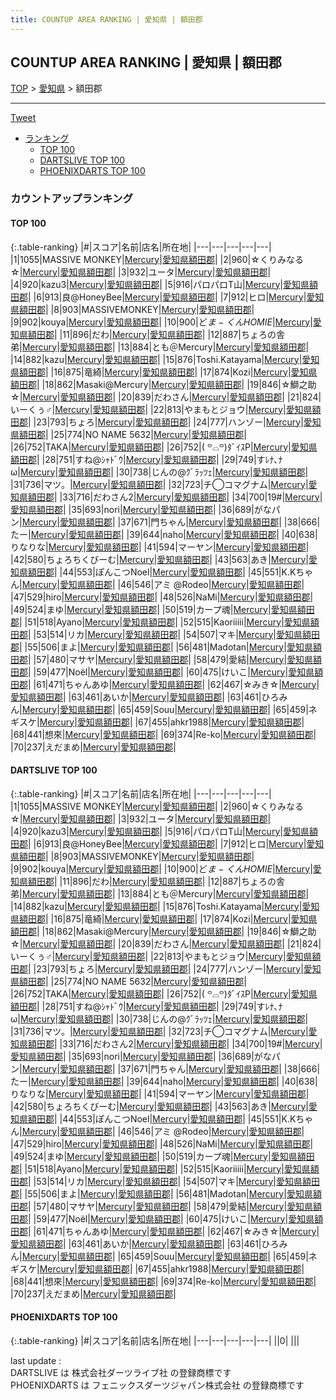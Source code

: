 ```yaml
---
title: COUNTUP AREA RANKING | 愛知県 | 額田郡
---
```

## COUNTUP AREA RANKING | 愛知県 | 額田郡

[TOP](/darts/rank/) > [愛知県](/darts/rank/愛知県/) > 額田郡

___

<a href="https://twitter.com/share?ref_src=twsrc%5Etfw" data-text="COUNTUP AREA RANKING | 愛知県額田郡" class="twitter-share-button" data-hashtags="DARTSLIVE,PHOENIXDARTS,darts,ダーツ" data-show-count="false">Tweet</a>

* [ランキング](#カウントアップランキング)
    * [TOP 100](#top-100)
    * [DARTSLIVE TOP 100](#dartslive-top-100)
    * [PHOENIXDARTS TOP 100](#phoenixdarts-top-100)

### カウントアップランキング

#### TOP 100



{:.table-ranking}
|#|スコア|名前|店名|所在地|
|---|---|---|---|---|
|1|1055|<span class="rank-name-dl">MASSIVE MONKEY</span>|<a href="https://search.dartslive.com/jp/shop/1c11f12dc3486a260d9b047a20a7ba1e">Mercury</a>|<a href="/darts/rank/愛知県/額田郡">愛知県額田郡</a>|
|2|960|<span class="rank-name-dl">☆くりみなる☆</span>|<a href="https://search.dartslive.com/jp/shop/1c11f12dc3486a260d9b047a20a7ba1e">Mercury</a>|<a href="/darts/rank/愛知県/額田郡">愛知県額田郡</a>|
|3|932|<span class="rank-name-dl">ユータ</span>|<a href="https://search.dartslive.com/jp/shop/1c11f12dc3486a260d9b047a20a7ba1e">Mercury</a>|<a href="/darts/rank/愛知県/額田郡">愛知県額田郡</a>|
|4|920|<span class="rank-name-dl">kazu3</span>|<a href="https://search.dartslive.com/jp/shop/1c11f12dc3486a260d9b047a20a7ba1e">Mercury</a>|<a href="/darts/rank/愛知県/額田郡">愛知県額田郡</a>|
|5|916|<span class="rank-name-dl">パロパロT山</span>|<a href="https://search.dartslive.com/jp/shop/1c11f12dc3486a260d9b047a20a7ba1e">Mercury</a>|<a href="/darts/rank/愛知県/額田郡">愛知県額田郡</a>|
|6|913|<span class="rank-name-dl">良@HoneyBee</span>|<a href="https://search.dartslive.com/jp/shop/1c11f12dc3486a260d9b047a20a7ba1e">Mercury</a>|<a href="/darts/rank/愛知県/額田郡">愛知県額田郡</a>|
|7|912|<span class="rank-name-dl">ヒロ</span>|<a href="https://search.dartslive.com/jp/shop/1c11f12dc3486a260d9b047a20a7ba1e">Mercury</a>|<a href="/darts/rank/愛知県/額田郡">愛知県額田郡</a>|
|8|903|<span class="rank-name-dl">MASSIVEMONKEY</span>|<a href="https://search.dartslive.com/jp/shop/1c11f12dc3486a260d9b047a20a7ba1e">Mercury</a>|<a href="/darts/rank/愛知県/額田郡">愛知県額田郡</a>|
|9|902|<span class="rank-name-dl">kouya</span>|<a href="https://search.dartslive.com/jp/shop/1c11f12dc3486a260d9b047a20a7ba1e">Mercury</a>|<a href="/darts/rank/愛知県/額田郡">愛知県額田郡</a>|
|10|900|<span class="rank-name-dl">ど$ま-くんHOMIE$</span>|<a href="https://search.dartslive.com/jp/shop/1c11f12dc3486a260d9b047a20a7ba1e">Mercury</a>|<a href="/darts/rank/愛知県/額田郡">愛知県額田郡</a>|
|11|896|<span class="rank-name-dl">だわ</span>|<a href="https://search.dartslive.com/jp/shop/1c11f12dc3486a260d9b047a20a7ba1e">Mercury</a>|<a href="/darts/rank/愛知県/額田郡">愛知県額田郡</a>|
|12|887|<span class="rank-name-dl">ちょろの舎弟</span>|<a href="https://search.dartslive.com/jp/shop/1c11f12dc3486a260d9b047a20a7ba1e">Mercury</a>|<a href="/darts/rank/愛知県/額田郡">愛知県額田郡</a>|
|13|884|<span class="rank-name-dl">とも＠Mercury</span>|<a href="https://search.dartslive.com/jp/shop/1c11f12dc3486a260d9b047a20a7ba1e">Mercury</a>|<a href="/darts/rank/愛知県/額田郡">愛知県額田郡</a>|
|14|882|<span class="rank-name-dl">kazu</span>|<a href="https://search.dartslive.com/jp/shop/1c11f12dc3486a260d9b047a20a7ba1e">Mercury</a>|<a href="/darts/rank/愛知県/額田郡">愛知県額田郡</a>|
|15|876|<span class="rank-name-dl">Toshi.Katayama</span>|<a href="https://search.dartslive.com/jp/shop/1c11f12dc3486a260d9b047a20a7ba1e">Mercury</a>|<a href="/darts/rank/愛知県/額田郡">愛知県額田郡</a>|
|16|875|<span class="rank-name-dl">竜綺</span>|<a href="https://search.dartslive.com/jp/shop/1c11f12dc3486a260d9b047a20a7ba1e">Mercury</a>|<a href="/darts/rank/愛知県/額田郡">愛知県額田郡</a>|
|17|874|<span class="rank-name-dl">Kozi</span>|<a href="https://search.dartslive.com/jp/shop/1c11f12dc3486a260d9b047a20a7ba1e">Mercury</a>|<a href="/darts/rank/愛知県/額田郡">愛知県額田郡</a>|
|18|862|<span class="rank-name-dl">Masaki@Mercury</span>|<a href="https://search.dartslive.com/jp/shop/1c11f12dc3486a260d9b047a20a7ba1e">Mercury</a>|<a href="/darts/rank/愛知県/額田郡">愛知県額田郡</a>|
|19|846|<span class="rank-name-dl">☆鰤之助☆</span>|<a href="https://search.dartslive.com/jp/shop/1c11f12dc3486a260d9b047a20a7ba1e">Mercury</a>|<a href="/darts/rank/愛知県/額田郡">愛知県額田郡</a>|
|20|839|<span class="rank-name-dl">だわさん</span>|<a href="https://search.dartslive.com/jp/shop/1c11f12dc3486a260d9b047a20a7ba1e">Mercury</a>|<a href="/darts/rank/愛知県/額田郡">愛知県額田郡</a>|
|21|824|<span class="rank-name-dl">いーくぅ♂</span>|<a href="https://search.dartslive.com/jp/shop/1c11f12dc3486a260d9b047a20a7ba1e">Mercury</a>|<a href="/darts/rank/愛知県/額田郡">愛知県額田郡</a>|
|22|813|<span class="rank-name-dl">やまもとジョウ</span>|<a href="https://search.dartslive.com/jp/shop/1c11f12dc3486a260d9b047a20a7ba1e">Mercury</a>|<a href="/darts/rank/愛知県/額田郡">愛知県額田郡</a>|
|23|793|<span class="rank-name-dl">ちょろ</span>|<a href="https://search.dartslive.com/jp/shop/1c11f12dc3486a260d9b047a20a7ba1e">Mercury</a>|<a href="/darts/rank/愛知県/額田郡">愛知県額田郡</a>|
|24|777|<span class="rank-name-dl">ハンゾー</span>|<a href="https://search.dartslive.com/jp/shop/1c11f12dc3486a260d9b047a20a7ba1e">Mercury</a>|<a href="/darts/rank/愛知県/額田郡">愛知県額田郡</a>|
|25|774|<span class="rank-name-dl">NO NAME 5632</span>|<a href="https://search.dartslive.com/jp/shop/1c11f12dc3486a260d9b047a20a7ba1e">Mercury</a>|<a href="/darts/rank/愛知県/額田郡">愛知県額田郡</a>|
|26|752|<span class="rank-name-dl">TAKA</span>|<a href="https://search.dartslive.com/jp/shop/1c11f12dc3486a260d9b047a20a7ba1e">Mercury</a>|<a href="/darts/rank/愛知県/額田郡">愛知県額田郡</a>|
|26|752|<span class="rank-name-dl">‎( ꒪⌓꒪)ﾀﾞｲｽP</span>|<a href="https://search.dartslive.com/jp/shop/1c11f12dc3486a260d9b047a20a7ba1e">Mercury</a>|<a href="/darts/rank/愛知県/額田郡">愛知県額田郡</a>|
|28|751|<span class="rank-name-dl">すね@ｼｬﾄﾞｳ</span>|<a href="https://search.dartslive.com/jp/shop/1c11f12dc3486a260d9b047a20a7ba1e">Mercury</a>|<a href="/darts/rank/愛知県/額田郡">愛知県額田郡</a>|
|29|749|<span class="rank-name-dl">すﾚﾅ､ﾅω</span>|<a href="https://search.dartslive.com/jp/shop/1c11f12dc3486a260d9b047a20a7ba1e">Mercury</a>|<a href="/darts/rank/愛知県/額田郡">愛知県額田郡</a>|
|30|738|<span class="rank-name-dl">じんの@ｸﾞﾗｯﾂｪ</span>|<a href="https://search.dartslive.com/jp/shop/1c11f12dc3486a260d9b047a20a7ba1e">Mercury</a>|<a href="/darts/rank/愛知県/額田郡">愛知県額田郡</a>|
|31|736|<span class="rank-name-dl">マツ。</span>|<a href="https://search.dartslive.com/jp/shop/1c11f12dc3486a260d9b047a20a7ba1e">Mercury</a>|<a href="/darts/rank/愛知県/額田郡">愛知県額田郡</a>|
|32|723|<span class="rank-name-dl">チ◯コマグナム</span>|<a href="https://search.dartslive.com/jp/shop/1c11f12dc3486a260d9b047a20a7ba1e">Mercury</a>|<a href="/darts/rank/愛知県/額田郡">愛知県額田郡</a>|
|33|716|<span class="rank-name-dl">だわさん2</span>|<a href="https://search.dartslive.com/jp/shop/1c11f12dc3486a260d9b047a20a7ba1e">Mercury</a>|<a href="/darts/rank/愛知県/額田郡">愛知県額田郡</a>|
|34|700|<span class="rank-name-dl">19#</span>|<a href="https://search.dartslive.com/jp/shop/1c11f12dc3486a260d9b047a20a7ba1e">Mercury</a>|<a href="/darts/rank/愛知県/額田郡">愛知県額田郡</a>|
|35|693|<span class="rank-name-dl">nori</span>|<a href="https://search.dartslive.com/jp/shop/1c11f12dc3486a260d9b047a20a7ba1e">Mercury</a>|<a href="/darts/rank/愛知県/額田郡">愛知県額田郡</a>|
|36|689|<span class="rank-name-dl">がなパン</span>|<a href="https://search.dartslive.com/jp/shop/1c11f12dc3486a260d9b047a20a7ba1e">Mercury</a>|<a href="/darts/rank/愛知県/額田郡">愛知県額田郡</a>|
|37|671|<span class="rank-name-dl">門ちゃん</span>|<a href="https://search.dartslive.com/jp/shop/1c11f12dc3486a260d9b047a20a7ba1e">Mercury</a>|<a href="/darts/rank/愛知県/額田郡">愛知県額田郡</a>|
|38|666|<span class="rank-name-dl">たー</span>|<a href="https://search.dartslive.com/jp/shop/1c11f12dc3486a260d9b047a20a7ba1e">Mercury</a>|<a href="/darts/rank/愛知県/額田郡">愛知県額田郡</a>|
|39|644|<span class="rank-name-dl">naho</span>|<a href="https://search.dartslive.com/jp/shop/1c11f12dc3486a260d9b047a20a7ba1e">Mercury</a>|<a href="/darts/rank/愛知県/額田郡">愛知県額田郡</a>|
|40|638|<span class="rank-name-dl">りなりな</span>|<a href="https://search.dartslive.com/jp/shop/1c11f12dc3486a260d9b047a20a7ba1e">Mercury</a>|<a href="/darts/rank/愛知県/額田郡">愛知県額田郡</a>|
|41|594|<span class="rank-name-dl">マーヤン</span>|<a href="https://search.dartslive.com/jp/shop/1c11f12dc3486a260d9b047a20a7ba1e">Mercury</a>|<a href="/darts/rank/愛知県/額田郡">愛知県額田郡</a>|
|42|580|<span class="rank-name-dl">ちょろちくびーむ</span>|<a href="https://search.dartslive.com/jp/shop/1c11f12dc3486a260d9b047a20a7ba1e">Mercury</a>|<a href="/darts/rank/愛知県/額田郡">愛知県額田郡</a>|
|43|563|<span class="rank-name-dl">あき</span>|<a href="https://search.dartslive.com/jp/shop/1c11f12dc3486a260d9b047a20a7ba1e">Mercury</a>|<a href="/darts/rank/愛知県/額田郡">愛知県額田郡</a>|
|44|553|<span class="rank-name-dl">ぽんこつNoel</span>|<a href="https://search.dartslive.com/jp/shop/1c11f12dc3486a260d9b047a20a7ba1e">Mercury</a>|<a href="/darts/rank/愛知県/額田郡">愛知県額田郡</a>|
|45|551|<span class="rank-name-dl">K.Kちゃん</span>|<a href="https://search.dartslive.com/jp/shop/1c11f12dc3486a260d9b047a20a7ba1e">Mercury</a>|<a href="/darts/rank/愛知県/額田郡">愛知県額田郡</a>|
|46|546|<span class="rank-name-dl">アミ @Rodeo</span>|<a href="https://search.dartslive.com/jp/shop/1c11f12dc3486a260d9b047a20a7ba1e">Mercury</a>|<a href="/darts/rank/愛知県/額田郡">愛知県額田郡</a>|
|47|529|<span class="rank-name-dl">hiro</span>|<a href="https://search.dartslive.com/jp/shop/1c11f12dc3486a260d9b047a20a7ba1e">Mercury</a>|<a href="/darts/rank/愛知県/額田郡">愛知県額田郡</a>|
|48|526|<span class="rank-name-dl">NaMi</span>|<a href="https://search.dartslive.com/jp/shop/1c11f12dc3486a260d9b047a20a7ba1e">Mercury</a>|<a href="/darts/rank/愛知県/額田郡">愛知県額田郡</a>|
|49|524|<span class="rank-name-dl">まゆ</span>|<a href="https://search.dartslive.com/jp/shop/1c11f12dc3486a260d9b047a20a7ba1e">Mercury</a>|<a href="/darts/rank/愛知県/額田郡">愛知県額田郡</a>|
|50|519|<span class="rank-name-dl">カープ魂</span>|<a href="https://search.dartslive.com/jp/shop/1c11f12dc3486a260d9b047a20a7ba1e">Mercury</a>|<a href="/darts/rank/愛知県/額田郡">愛知県額田郡</a>|
|51|518|<span class="rank-name-dl">Ayano</span>|<a href="https://search.dartslive.com/jp/shop/1c11f12dc3486a260d9b047a20a7ba1e">Mercury</a>|<a href="/darts/rank/愛知県/額田郡">愛知県額田郡</a>|
|52|515|<span class="rank-name-dl">Kaoriiiii</span>|<a href="https://search.dartslive.com/jp/shop/1c11f12dc3486a260d9b047a20a7ba1e">Mercury</a>|<a href="/darts/rank/愛知県/額田郡">愛知県額田郡</a>|
|53|514|<span class="rank-name-dl">リカ</span>|<a href="https://search.dartslive.com/jp/shop/1c11f12dc3486a260d9b047a20a7ba1e">Mercury</a>|<a href="/darts/rank/愛知県/額田郡">愛知県額田郡</a>|
|54|507|<span class="rank-name-dl">マキ</span>|<a href="https://search.dartslive.com/jp/shop/1c11f12dc3486a260d9b047a20a7ba1e">Mercury</a>|<a href="/darts/rank/愛知県/額田郡">愛知県額田郡</a>|
|55|506|<span class="rank-name-dl">まよ</span>|<a href="https://search.dartslive.com/jp/shop/1c11f12dc3486a260d9b047a20a7ba1e">Mercury</a>|<a href="/darts/rank/愛知県/額田郡">愛知県額田郡</a>|
|56|481|<span class="rank-name-dl">Madotan</span>|<a href="https://search.dartslive.com/jp/shop/1c11f12dc3486a260d9b047a20a7ba1e">Mercury</a>|<a href="/darts/rank/愛知県/額田郡">愛知県額田郡</a>|
|57|480|<span class="rank-name-dl">マサヤ</span>|<a href="https://search.dartslive.com/jp/shop/1c11f12dc3486a260d9b047a20a7ba1e">Mercury</a>|<a href="/darts/rank/愛知県/額田郡">愛知県額田郡</a>|
|58|479|<span class="rank-name-dl">愛結</span>|<a href="https://search.dartslive.com/jp/shop/1c11f12dc3486a260d9b047a20a7ba1e">Mercury</a>|<a href="/darts/rank/愛知県/額田郡">愛知県額田郡</a>|
|59|477|<span class="rank-name-dl">Noël</span>|<a href="https://search.dartslive.com/jp/shop/1c11f12dc3486a260d9b047a20a7ba1e">Mercury</a>|<a href="/darts/rank/愛知県/額田郡">愛知県額田郡</a>|
|60|475|<span class="rank-name-dl">けいこ</span>|<a href="https://search.dartslive.com/jp/shop/1c11f12dc3486a260d9b047a20a7ba1e">Mercury</a>|<a href="/darts/rank/愛知県/額田郡">愛知県額田郡</a>|
|61|471|<span class="rank-name-dl">ちゃんあゆ</span>|<a href="https://search.dartslive.com/jp/shop/1c11f12dc3486a260d9b047a20a7ba1e">Mercury</a>|<a href="/darts/rank/愛知県/額田郡">愛知県額田郡</a>|
|62|467|<span class="rank-name-dl">☆みき☆</span>|<a href="https://search.dartslive.com/jp/shop/1c11f12dc3486a260d9b047a20a7ba1e">Mercury</a>|<a href="/darts/rank/愛知県/額田郡">愛知県額田郡</a>|
|63|461|<span class="rank-name-dl">あいか</span>|<a href="https://search.dartslive.com/jp/shop/1c11f12dc3486a260d9b047a20a7ba1e">Mercury</a>|<a href="/darts/rank/愛知県/額田郡">愛知県額田郡</a>|
|63|461|<span class="rank-name-dl">ひろみん</span>|<a href="https://search.dartslive.com/jp/shop/1c11f12dc3486a260d9b047a20a7ba1e">Mercury</a>|<a href="/darts/rank/愛知県/額田郡">愛知県額田郡</a>|
|65|459|<span class="rank-name-dl">Souu</span>|<a href="https://search.dartslive.com/jp/shop/1c11f12dc3486a260d9b047a20a7ba1e">Mercury</a>|<a href="/darts/rank/愛知県/額田郡">愛知県額田郡</a>|
|65|459|<span class="rank-name-dl">ネギスケ</span>|<a href="https://search.dartslive.com/jp/shop/1c11f12dc3486a260d9b047a20a7ba1e">Mercury</a>|<a href="/darts/rank/愛知県/額田郡">愛知県額田郡</a>|
|67|455|<span class="rank-name-dl">ahkr1988</span>|<a href="https://search.dartslive.com/jp/shop/1c11f12dc3486a260d9b047a20a7ba1e">Mercury</a>|<a href="/darts/rank/愛知県/額田郡">愛知県額田郡</a>|
|68|441|<span class="rank-name-dl">想來</span>|<a href="https://search.dartslive.com/jp/shop/1c11f12dc3486a260d9b047a20a7ba1e">Mercury</a>|<a href="/darts/rank/愛知県/額田郡">愛知県額田郡</a>|
|69|374|<span class="rank-name-dl">Re-ko</span>|<a href="https://search.dartslive.com/jp/shop/1c11f12dc3486a260d9b047a20a7ba1e">Mercury</a>|<a href="/darts/rank/愛知県/額田郡">愛知県額田郡</a>|
|70|237|<span class="rank-name-dl">えだまめ</span>|<a href="https://search.dartslive.com/jp/shop/1c11f12dc3486a260d9b047a20a7ba1e">Mercury</a>|<a href="/darts/rank/愛知県/額田郡">愛知県額田郡</a>|


#### DARTSLIVE TOP 100



{:.table-ranking}
|#|スコア|名前|店名|所在地|
|---|---|---|---|---|
|1|1055|<span class="rank-name-dl">MASSIVE MONKEY</span>|<a href="https://search.dartslive.com/jp/shop/1c11f12dc3486a260d9b047a20a7ba1e">Mercury</a>|<a href="/darts/rank/愛知県/額田郡">愛知県額田郡</a>|
|2|960|<span class="rank-name-dl">☆くりみなる☆</span>|<a href="https://search.dartslive.com/jp/shop/1c11f12dc3486a260d9b047a20a7ba1e">Mercury</a>|<a href="/darts/rank/愛知県/額田郡">愛知県額田郡</a>|
|3|932|<span class="rank-name-dl">ユータ</span>|<a href="https://search.dartslive.com/jp/shop/1c11f12dc3486a260d9b047a20a7ba1e">Mercury</a>|<a href="/darts/rank/愛知県/額田郡">愛知県額田郡</a>|
|4|920|<span class="rank-name-dl">kazu3</span>|<a href="https://search.dartslive.com/jp/shop/1c11f12dc3486a260d9b047a20a7ba1e">Mercury</a>|<a href="/darts/rank/愛知県/額田郡">愛知県額田郡</a>|
|5|916|<span class="rank-name-dl">パロパロT山</span>|<a href="https://search.dartslive.com/jp/shop/1c11f12dc3486a260d9b047a20a7ba1e">Mercury</a>|<a href="/darts/rank/愛知県/額田郡">愛知県額田郡</a>|
|6|913|<span class="rank-name-dl">良@HoneyBee</span>|<a href="https://search.dartslive.com/jp/shop/1c11f12dc3486a260d9b047a20a7ba1e">Mercury</a>|<a href="/darts/rank/愛知県/額田郡">愛知県額田郡</a>|
|7|912|<span class="rank-name-dl">ヒロ</span>|<a href="https://search.dartslive.com/jp/shop/1c11f12dc3486a260d9b047a20a7ba1e">Mercury</a>|<a href="/darts/rank/愛知県/額田郡">愛知県額田郡</a>|
|8|903|<span class="rank-name-dl">MASSIVEMONKEY</span>|<a href="https://search.dartslive.com/jp/shop/1c11f12dc3486a260d9b047a20a7ba1e">Mercury</a>|<a href="/darts/rank/愛知県/額田郡">愛知県額田郡</a>|
|9|902|<span class="rank-name-dl">kouya</span>|<a href="https://search.dartslive.com/jp/shop/1c11f12dc3486a260d9b047a20a7ba1e">Mercury</a>|<a href="/darts/rank/愛知県/額田郡">愛知県額田郡</a>|
|10|900|<span class="rank-name-dl">ど$ま-くんHOMIE$</span>|<a href="https://search.dartslive.com/jp/shop/1c11f12dc3486a260d9b047a20a7ba1e">Mercury</a>|<a href="/darts/rank/愛知県/額田郡">愛知県額田郡</a>|
|11|896|<span class="rank-name-dl">だわ</span>|<a href="https://search.dartslive.com/jp/shop/1c11f12dc3486a260d9b047a20a7ba1e">Mercury</a>|<a href="/darts/rank/愛知県/額田郡">愛知県額田郡</a>|
|12|887|<span class="rank-name-dl">ちょろの舎弟</span>|<a href="https://search.dartslive.com/jp/shop/1c11f12dc3486a260d9b047a20a7ba1e">Mercury</a>|<a href="/darts/rank/愛知県/額田郡">愛知県額田郡</a>|
|13|884|<span class="rank-name-dl">とも＠Mercury</span>|<a href="https://search.dartslive.com/jp/shop/1c11f12dc3486a260d9b047a20a7ba1e">Mercury</a>|<a href="/darts/rank/愛知県/額田郡">愛知県額田郡</a>|
|14|882|<span class="rank-name-dl">kazu</span>|<a href="https://search.dartslive.com/jp/shop/1c11f12dc3486a260d9b047a20a7ba1e">Mercury</a>|<a href="/darts/rank/愛知県/額田郡">愛知県額田郡</a>|
|15|876|<span class="rank-name-dl">Toshi.Katayama</span>|<a href="https://search.dartslive.com/jp/shop/1c11f12dc3486a260d9b047a20a7ba1e">Mercury</a>|<a href="/darts/rank/愛知県/額田郡">愛知県額田郡</a>|
|16|875|<span class="rank-name-dl">竜綺</span>|<a href="https://search.dartslive.com/jp/shop/1c11f12dc3486a260d9b047a20a7ba1e">Mercury</a>|<a href="/darts/rank/愛知県/額田郡">愛知県額田郡</a>|
|17|874|<span class="rank-name-dl">Kozi</span>|<a href="https://search.dartslive.com/jp/shop/1c11f12dc3486a260d9b047a20a7ba1e">Mercury</a>|<a href="/darts/rank/愛知県/額田郡">愛知県額田郡</a>|
|18|862|<span class="rank-name-dl">Masaki@Mercury</span>|<a href="https://search.dartslive.com/jp/shop/1c11f12dc3486a260d9b047a20a7ba1e">Mercury</a>|<a href="/darts/rank/愛知県/額田郡">愛知県額田郡</a>|
|19|846|<span class="rank-name-dl">☆鰤之助☆</span>|<a href="https://search.dartslive.com/jp/shop/1c11f12dc3486a260d9b047a20a7ba1e">Mercury</a>|<a href="/darts/rank/愛知県/額田郡">愛知県額田郡</a>|
|20|839|<span class="rank-name-dl">だわさん</span>|<a href="https://search.dartslive.com/jp/shop/1c11f12dc3486a260d9b047a20a7ba1e">Mercury</a>|<a href="/darts/rank/愛知県/額田郡">愛知県額田郡</a>|
|21|824|<span class="rank-name-dl">いーくぅ♂</span>|<a href="https://search.dartslive.com/jp/shop/1c11f12dc3486a260d9b047a20a7ba1e">Mercury</a>|<a href="/darts/rank/愛知県/額田郡">愛知県額田郡</a>|
|22|813|<span class="rank-name-dl">やまもとジョウ</span>|<a href="https://search.dartslive.com/jp/shop/1c11f12dc3486a260d9b047a20a7ba1e">Mercury</a>|<a href="/darts/rank/愛知県/額田郡">愛知県額田郡</a>|
|23|793|<span class="rank-name-dl">ちょろ</span>|<a href="https://search.dartslive.com/jp/shop/1c11f12dc3486a260d9b047a20a7ba1e">Mercury</a>|<a href="/darts/rank/愛知県/額田郡">愛知県額田郡</a>|
|24|777|<span class="rank-name-dl">ハンゾー</span>|<a href="https://search.dartslive.com/jp/shop/1c11f12dc3486a260d9b047a20a7ba1e">Mercury</a>|<a href="/darts/rank/愛知県/額田郡">愛知県額田郡</a>|
|25|774|<span class="rank-name-dl">NO NAME 5632</span>|<a href="https://search.dartslive.com/jp/shop/1c11f12dc3486a260d9b047a20a7ba1e">Mercury</a>|<a href="/darts/rank/愛知県/額田郡">愛知県額田郡</a>|
|26|752|<span class="rank-name-dl">TAKA</span>|<a href="https://search.dartslive.com/jp/shop/1c11f12dc3486a260d9b047a20a7ba1e">Mercury</a>|<a href="/darts/rank/愛知県/額田郡">愛知県額田郡</a>|
|26|752|<span class="rank-name-dl">‎( ꒪⌓꒪)ﾀﾞｲｽP</span>|<a href="https://search.dartslive.com/jp/shop/1c11f12dc3486a260d9b047a20a7ba1e">Mercury</a>|<a href="/darts/rank/愛知県/額田郡">愛知県額田郡</a>|
|28|751|<span class="rank-name-dl">すね@ｼｬﾄﾞｳ</span>|<a href="https://search.dartslive.com/jp/shop/1c11f12dc3486a260d9b047a20a7ba1e">Mercury</a>|<a href="/darts/rank/愛知県/額田郡">愛知県額田郡</a>|
|29|749|<span class="rank-name-dl">すﾚﾅ､ﾅω</span>|<a href="https://search.dartslive.com/jp/shop/1c11f12dc3486a260d9b047a20a7ba1e">Mercury</a>|<a href="/darts/rank/愛知県/額田郡">愛知県額田郡</a>|
|30|738|<span class="rank-name-dl">じんの@ｸﾞﾗｯﾂｪ</span>|<a href="https://search.dartslive.com/jp/shop/1c11f12dc3486a260d9b047a20a7ba1e">Mercury</a>|<a href="/darts/rank/愛知県/額田郡">愛知県額田郡</a>|
|31|736|<span class="rank-name-dl">マツ。</span>|<a href="https://search.dartslive.com/jp/shop/1c11f12dc3486a260d9b047a20a7ba1e">Mercury</a>|<a href="/darts/rank/愛知県/額田郡">愛知県額田郡</a>|
|32|723|<span class="rank-name-dl">チ◯コマグナム</span>|<a href="https://search.dartslive.com/jp/shop/1c11f12dc3486a260d9b047a20a7ba1e">Mercury</a>|<a href="/darts/rank/愛知県/額田郡">愛知県額田郡</a>|
|33|716|<span class="rank-name-dl">だわさん2</span>|<a href="https://search.dartslive.com/jp/shop/1c11f12dc3486a260d9b047a20a7ba1e">Mercury</a>|<a href="/darts/rank/愛知県/額田郡">愛知県額田郡</a>|
|34|700|<span class="rank-name-dl">19#</span>|<a href="https://search.dartslive.com/jp/shop/1c11f12dc3486a260d9b047a20a7ba1e">Mercury</a>|<a href="/darts/rank/愛知県/額田郡">愛知県額田郡</a>|
|35|693|<span class="rank-name-dl">nori</span>|<a href="https://search.dartslive.com/jp/shop/1c11f12dc3486a260d9b047a20a7ba1e">Mercury</a>|<a href="/darts/rank/愛知県/額田郡">愛知県額田郡</a>|
|36|689|<span class="rank-name-dl">がなパン</span>|<a href="https://search.dartslive.com/jp/shop/1c11f12dc3486a260d9b047a20a7ba1e">Mercury</a>|<a href="/darts/rank/愛知県/額田郡">愛知県額田郡</a>|
|37|671|<span class="rank-name-dl">門ちゃん</span>|<a href="https://search.dartslive.com/jp/shop/1c11f12dc3486a260d9b047a20a7ba1e">Mercury</a>|<a href="/darts/rank/愛知県/額田郡">愛知県額田郡</a>|
|38|666|<span class="rank-name-dl">たー</span>|<a href="https://search.dartslive.com/jp/shop/1c11f12dc3486a260d9b047a20a7ba1e">Mercury</a>|<a href="/darts/rank/愛知県/額田郡">愛知県額田郡</a>|
|39|644|<span class="rank-name-dl">naho</span>|<a href="https://search.dartslive.com/jp/shop/1c11f12dc3486a260d9b047a20a7ba1e">Mercury</a>|<a href="/darts/rank/愛知県/額田郡">愛知県額田郡</a>|
|40|638|<span class="rank-name-dl">りなりな</span>|<a href="https://search.dartslive.com/jp/shop/1c11f12dc3486a260d9b047a20a7ba1e">Mercury</a>|<a href="/darts/rank/愛知県/額田郡">愛知県額田郡</a>|
|41|594|<span class="rank-name-dl">マーヤン</span>|<a href="https://search.dartslive.com/jp/shop/1c11f12dc3486a260d9b047a20a7ba1e">Mercury</a>|<a href="/darts/rank/愛知県/額田郡">愛知県額田郡</a>|
|42|580|<span class="rank-name-dl">ちょろちくびーむ</span>|<a href="https://search.dartslive.com/jp/shop/1c11f12dc3486a260d9b047a20a7ba1e">Mercury</a>|<a href="/darts/rank/愛知県/額田郡">愛知県額田郡</a>|
|43|563|<span class="rank-name-dl">あき</span>|<a href="https://search.dartslive.com/jp/shop/1c11f12dc3486a260d9b047a20a7ba1e">Mercury</a>|<a href="/darts/rank/愛知県/額田郡">愛知県額田郡</a>|
|44|553|<span class="rank-name-dl">ぽんこつNoel</span>|<a href="https://search.dartslive.com/jp/shop/1c11f12dc3486a260d9b047a20a7ba1e">Mercury</a>|<a href="/darts/rank/愛知県/額田郡">愛知県額田郡</a>|
|45|551|<span class="rank-name-dl">K.Kちゃん</span>|<a href="https://search.dartslive.com/jp/shop/1c11f12dc3486a260d9b047a20a7ba1e">Mercury</a>|<a href="/darts/rank/愛知県/額田郡">愛知県額田郡</a>|
|46|546|<span class="rank-name-dl">アミ @Rodeo</span>|<a href="https://search.dartslive.com/jp/shop/1c11f12dc3486a260d9b047a20a7ba1e">Mercury</a>|<a href="/darts/rank/愛知県/額田郡">愛知県額田郡</a>|
|47|529|<span class="rank-name-dl">hiro</span>|<a href="https://search.dartslive.com/jp/shop/1c11f12dc3486a260d9b047a20a7ba1e">Mercury</a>|<a href="/darts/rank/愛知県/額田郡">愛知県額田郡</a>|
|48|526|<span class="rank-name-dl">NaMi</span>|<a href="https://search.dartslive.com/jp/shop/1c11f12dc3486a260d9b047a20a7ba1e">Mercury</a>|<a href="/darts/rank/愛知県/額田郡">愛知県額田郡</a>|
|49|524|<span class="rank-name-dl">まゆ</span>|<a href="https://search.dartslive.com/jp/shop/1c11f12dc3486a260d9b047a20a7ba1e">Mercury</a>|<a href="/darts/rank/愛知県/額田郡">愛知県額田郡</a>|
|50|519|<span class="rank-name-dl">カープ魂</span>|<a href="https://search.dartslive.com/jp/shop/1c11f12dc3486a260d9b047a20a7ba1e">Mercury</a>|<a href="/darts/rank/愛知県/額田郡">愛知県額田郡</a>|
|51|518|<span class="rank-name-dl">Ayano</span>|<a href="https://search.dartslive.com/jp/shop/1c11f12dc3486a260d9b047a20a7ba1e">Mercury</a>|<a href="/darts/rank/愛知県/額田郡">愛知県額田郡</a>|
|52|515|<span class="rank-name-dl">Kaoriiiii</span>|<a href="https://search.dartslive.com/jp/shop/1c11f12dc3486a260d9b047a20a7ba1e">Mercury</a>|<a href="/darts/rank/愛知県/額田郡">愛知県額田郡</a>|
|53|514|<span class="rank-name-dl">リカ</span>|<a href="https://search.dartslive.com/jp/shop/1c11f12dc3486a260d9b047a20a7ba1e">Mercury</a>|<a href="/darts/rank/愛知県/額田郡">愛知県額田郡</a>|
|54|507|<span class="rank-name-dl">マキ</span>|<a href="https://search.dartslive.com/jp/shop/1c11f12dc3486a260d9b047a20a7ba1e">Mercury</a>|<a href="/darts/rank/愛知県/額田郡">愛知県額田郡</a>|
|55|506|<span class="rank-name-dl">まよ</span>|<a href="https://search.dartslive.com/jp/shop/1c11f12dc3486a260d9b047a20a7ba1e">Mercury</a>|<a href="/darts/rank/愛知県/額田郡">愛知県額田郡</a>|
|56|481|<span class="rank-name-dl">Madotan</span>|<a href="https://search.dartslive.com/jp/shop/1c11f12dc3486a260d9b047a20a7ba1e">Mercury</a>|<a href="/darts/rank/愛知県/額田郡">愛知県額田郡</a>|
|57|480|<span class="rank-name-dl">マサヤ</span>|<a href="https://search.dartslive.com/jp/shop/1c11f12dc3486a260d9b047a20a7ba1e">Mercury</a>|<a href="/darts/rank/愛知県/額田郡">愛知県額田郡</a>|
|58|479|<span class="rank-name-dl">愛結</span>|<a href="https://search.dartslive.com/jp/shop/1c11f12dc3486a260d9b047a20a7ba1e">Mercury</a>|<a href="/darts/rank/愛知県/額田郡">愛知県額田郡</a>|
|59|477|<span class="rank-name-dl">Noël</span>|<a href="https://search.dartslive.com/jp/shop/1c11f12dc3486a260d9b047a20a7ba1e">Mercury</a>|<a href="/darts/rank/愛知県/額田郡">愛知県額田郡</a>|
|60|475|<span class="rank-name-dl">けいこ</span>|<a href="https://search.dartslive.com/jp/shop/1c11f12dc3486a260d9b047a20a7ba1e">Mercury</a>|<a href="/darts/rank/愛知県/額田郡">愛知県額田郡</a>|
|61|471|<span class="rank-name-dl">ちゃんあゆ</span>|<a href="https://search.dartslive.com/jp/shop/1c11f12dc3486a260d9b047a20a7ba1e">Mercury</a>|<a href="/darts/rank/愛知県/額田郡">愛知県額田郡</a>|
|62|467|<span class="rank-name-dl">☆みき☆</span>|<a href="https://search.dartslive.com/jp/shop/1c11f12dc3486a260d9b047a20a7ba1e">Mercury</a>|<a href="/darts/rank/愛知県/額田郡">愛知県額田郡</a>|
|63|461|<span class="rank-name-dl">あいか</span>|<a href="https://search.dartslive.com/jp/shop/1c11f12dc3486a260d9b047a20a7ba1e">Mercury</a>|<a href="/darts/rank/愛知県/額田郡">愛知県額田郡</a>|
|63|461|<span class="rank-name-dl">ひろみん</span>|<a href="https://search.dartslive.com/jp/shop/1c11f12dc3486a260d9b047a20a7ba1e">Mercury</a>|<a href="/darts/rank/愛知県/額田郡">愛知県額田郡</a>|
|65|459|<span class="rank-name-dl">Souu</span>|<a href="https://search.dartslive.com/jp/shop/1c11f12dc3486a260d9b047a20a7ba1e">Mercury</a>|<a href="/darts/rank/愛知県/額田郡">愛知県額田郡</a>|
|65|459|<span class="rank-name-dl">ネギスケ</span>|<a href="https://search.dartslive.com/jp/shop/1c11f12dc3486a260d9b047a20a7ba1e">Mercury</a>|<a href="/darts/rank/愛知県/額田郡">愛知県額田郡</a>|
|67|455|<span class="rank-name-dl">ahkr1988</span>|<a href="https://search.dartslive.com/jp/shop/1c11f12dc3486a260d9b047a20a7ba1e">Mercury</a>|<a href="/darts/rank/愛知県/額田郡">愛知県額田郡</a>|
|68|441|<span class="rank-name-dl">想來</span>|<a href="https://search.dartslive.com/jp/shop/1c11f12dc3486a260d9b047a20a7ba1e">Mercury</a>|<a href="/darts/rank/愛知県/額田郡">愛知県額田郡</a>|
|69|374|<span class="rank-name-dl">Re-ko</span>|<a href="https://search.dartslive.com/jp/shop/1c11f12dc3486a260d9b047a20a7ba1e">Mercury</a>|<a href="/darts/rank/愛知県/額田郡">愛知県額田郡</a>|
|70|237|<span class="rank-name-dl">えだまめ</span>|<a href="https://search.dartslive.com/jp/shop/1c11f12dc3486a260d9b047a20a7ba1e">Mercury</a>|<a href="/darts/rank/愛知県/額田郡">愛知県額田郡</a>|


#### PHOENIXDARTS TOP 100



{:.table-ranking}
|#|スコア|名前|店名|所在地|
|---|---|---|---|---|
||0|<span class="rank-name-dl"> </span>|<a href=""></a>|<a href="/darts/rank//"></a>|


<div class="footer border-top border-gray-light mt-5 pt-3 text-right text-gray">
    last update : <span style="font-weight: italic" id="foot_last_modified"></span><br />
    DARTSLIVE は 株式会社ダーツライブ社 の登録商標です<br />
    PHOENIXDARTS は フェニックスダーツジャパン株式会社 の登録商標です<br />
</div>

<script src="https://cdnjs.cloudflare.com/ajax/libs/jquery.tablesorter/2.31.3/js/jquery.tablesorter.min.js" integrity="sha512-qzgd5cYSZcosqpzpn7zF2ZId8f/8CHmFKZ8j7mU4OUXTNRd5g+ZHBPsgKEwoqxCtdQvExE5LprwwPAgoicguNg==" crossorigin="anonymous" referrerpolicy="no-referrer"></script>
<link rel="stylesheet" href="https://cdnjs.cloudflare.com/ajax/libs/jquery.tablesorter/2.31.3/css/theme.default.min.css" integrity="sha512-wghhOJkjQX0Lh3NSWvNKeZ0ZpNn+SPVXX1Qyc9OCaogADktxrBiBdKGDoqVUOyhStvMBmJQ8ZdMHiR3wuEq8+w==" crossorigin="anonymous" referrerpolicy="no-referrer" />
<script>
$(function() {
    $(".table-ranking").tablesorter({sortList:[[0, 0]]});
    $("#foot_last_modified").text(formatDate(new Date(document.lastModified), 'yyyy-MM-dd HH:mm:ss'));
});
</script>

<script async src="https://platform.twitter.com/widgets.js" charset="utf-8"></script>